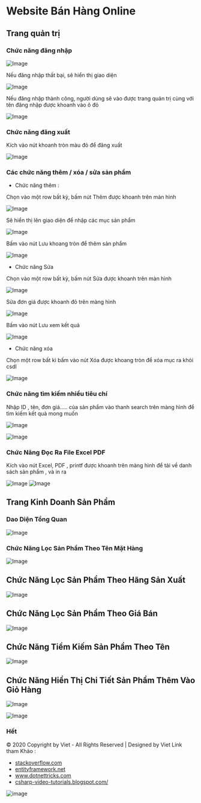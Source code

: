 # Website Bán Hàng Online

## Trang quản trị

### Chức năng đăng nhập
![Image](Hinhchup/login1.png)

Nếu đăng nhập thất bại, sẽ hiển thị giao diện

![Image](Hinhchup/Login2.png)

Nếu đăng nhập thành công, người dùng sẽ vào được trang quản trị cùng với tên đăng nhập được khoanh vào ô đỏ

![Image](Hinhchup/Login_3.png)

### Chức năng đăng xuất

Kích vào nút khoanh tròn màu đỏ để đăng xuất

![Image](Hinhchup/Logout_1.png)

### Các chức năng thêm / xóa / sửa sản phẩm

- Chức năng thêm : 

Chọn vào một row bất kỳ, bấm nút Thêm được khoanh trên màn hình 

![Image](/Hinhchup/ThemSanPham_2.png)

Sẽ hiển thị lên giao diện để nhập các mục sản phẩm

![Image](/Hinhchup/ThemSanPham_3.png)

Bấm vào nút Lưu khoang tròn để thêm sản phẩm 

![Image](Hinhchup/ThemSanPham_4.png)

- Chức năng Sửa

Chọn vào một row bất kỳ, bấm nút Sửa được khoanh trên màn hình 

![Image](Hinhchup/Edit_SanPham_1.png)

Sửa đơn giá được khoanh đỏ trên màng hình

![Image](Hinhchup/Edit_SanPham_2.png)

Bấm vào nút Lưu xem kết quả

![Image](Hinhchup/Edit_SanPham_3.png)

- Chức năng xóa

Chọn một row bất kì bấm vào nút Xóa được khoang tròn để xóa mục ra khỏi csdl

![Image](Hinhchup/deleteSP.png)

### Chức năng tìm kiếm nhiều tiêu chí

Nhập ID , tên, đơn giá..... của sản phẩm vào thanh search trên màng hình để tìm kiếm kết quả mong muốn

![Image](Hinhchup/search_Name.png)

![Image](Hinhchup/Search_ID.png)

### Chức Năng Đọc Ra File Excel PDF

Kích vào nút Excel,  PDF , printf được khoanh trên màng hình để tải về danh sách sản phẩm , và in ra

![Image](Hinhchup/Excel_PDF.png)
![Image](Hinhchup/printf_1.png)


## Trang Kinh Doanh Sản Phẩm

### Dao Diện Tổng Quan

![Image](Hinhchup/DaoDienSanPham.png)

### Chức Năng Lọc Sản Phẩm Theo Tên Mặt Hàng

![Image](Hinhchup/LocMatHang.png)

## Chức Năng Lọc Sản Phẩm Theo Hãng Sản Xuất

![Image](Hinhchup/LocMatHangTheoHang.png)

## Chức Năng Lọc Sản Phẩm Theo Giá Bán

![Image](Hinhchup/LocGiaBan.png)

## Chức Năng Tiềm Kiếm Sản Phẩm Theo Tên

![Image](Hinhchup/timkiemTheoten.png)

## Chức Năng Hiển Thị Chi Tiết Sản Phẩm Thêm Vào Giỏ Hàng

![Image](Hinhchup/showSP.png)

![Image](Hinhchup/ShowSP_2.png)

### Hết

© 2020 Copyright by Viet - All Rights Reserved | Designed by Viet
Link tham Khảo : 
- <a href= "https://stackoverflow.com">stackoverflow.com</a>
- <a href= "https://entityframework.net">entityframework.net</a>
- <a href= "https://www.dotnettricks.com">www.dotnettricks.com</a>
- <a href= "https://csharp-video-tutorials.blogspot.com">csharp-video-tutorials.blogspot.com/</a>

![image](https://github.com/viet15cm/BaiTap-Android/blob/master/viet.png)


